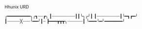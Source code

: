 Hhunix URD


╭━━━━━━━━━╮╭┓┈┈┏╮
┃┈┈┈┈┈┈┈┈┈┃┃╰╮╭╯┃
┃┈┈┈┈┈┈┈┈┈┃╰━┓┏━╯
┃┈┈┈┈┈╳┈┈┈╰━━╯┃┈
┣━━━┳┳┳╮┈┈┈┈┈┈┃
╰━━━╰━╯━━━━━━━╯
